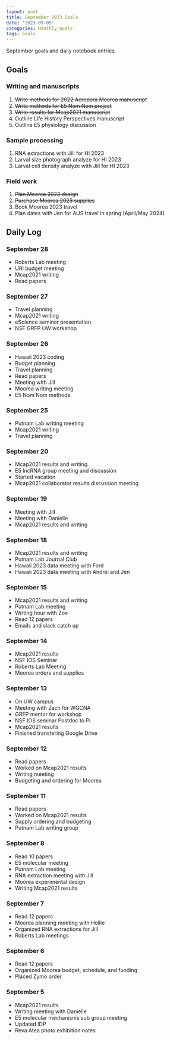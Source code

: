 ```yaml
---
layout: post
title: September 2023 Goals
date: '2023-09-05'
categories: Monthly_Goals
tags: Goals
---
```

September goals and daily notebook entries. 

## Goals  

### Writing and manuscripts 
              
1. ~~Write methods for 2022 Acropora Moorea manuscript~~ 
2. ~~Write methods for E5 Nom Nom project~~
2. ~~Write results for Mcap2021 manuscript~~
3. Outline Life History Perspectives manuscript 
4. Outline E5 physiology discussion

### Sample processing

1. RNA extractions with Jill for HI 2023
2. Larval size photograph analyze for HI 2023 
3. Larval cell density analyze with Jill for HI 2023

### Field work

1. ~~Plan Moorea 2023 design~~ 
2. ~~Purchase Moorea 2023 supplies~~ 
3. Book Moorea 2023 travel
4. Plan dates with Jen for AUS travel in spring (April/May 2024) 

## **Daily Log**   

### September 28

- Roberts Lab meeting
- URI budget meeting
- Mcap2021 writing 
- Read papers
 
### September 27

- Travel planning
- Mcap2021 writing
- eScience seminar presentation
- NSF GRFP UW workshop

### September 26

- Hawaii 2023 coding
- Budget planning
- Travel planning
- Read papers 
- Meeting with Jill
- Moorea writing meeting 
- E5 Nom Nom methods 

### September 25

- Putnam Lab writing meeting
- Mcap2021 writing
- Travel planning 

### September 20

- Mcap2021 results and writing
- E5 lncRNA group meeting and discussion
- Started vacation
- Mcap2021 collaborator results discussion meeting

### September 19

- Meeting with Jill
- Meeting with Danielle
- Mcap2021 results and writing

### September 18

- Mcap2021 results and writing
- Putnam Lab Journal Club 
- Hawaii 2023 data meeting with Ford
- Hawaii 2023 data meeting with Andrei and Jen 

### September 15

- Mcap2021 results and writing
- Putnam Lab meeting 
- Writing hour with Zoe
- Read 12 papers
- Emails and slack catch up 

### September 14

- Mcap2021 results
- NSF IOS Seminar
- Roberts Lab Meeting
- Moorea orders and supplies 

### September 13

- On UW campus
- Meeting with Zach for WGCNA
- GRFP mentor for workshop 
- NSF IOS seminar Postdoc to PI 
- Mcap2021 results
- Finished transfering Google Drive 

### September 12

- Read papers
- Worked on Mcap2021 results 
- Writing meeting 
- Budgeting and ordering for Moorea

### September 11

- Read papers 
- Worked on Mcap2021 results 
- Supply ordering and budgeting 
- Putnam Lab writing group

### September 8

- Read 10 papers
- E5 molecular meeting
- Putnam Lab meeting 
- RNA extraction meeting with Jill
- Moorea experimental design
- Writing Mcap2021 results 

### September 7

- Read 12 papers
- Moorea planning meeting with Hollie 
- Organized RNA extractions for Jill 
- Roberts Lab meetings 

### September 6

- Read 12 papers
- Organized Moorea budget, schedule, and funding 
- Placed Zymo order 

### September 5

- Mcap2021 results 
- Writing meeting with Danielle
- E5 molecular mechanisms sub group meeting 
- Updated IDP 
- Reva Atea photo exhibition notes

